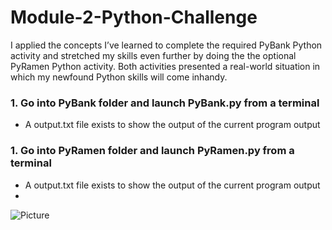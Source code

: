 # Module-2-Python-Challenge
I applied the concepts I’ve learned to complete the required PyBank Python activity and stretched my skills even further by doing the the optional PyRamen Python activity. 
Both activities presented a real-world situation in which my newfound Python skills will come inhandy.


### 1. Go into PyBank folder and launch PyBank.py from a terminal
* A output.txt file exists to show the output of the current program output

### 1. Go into PyRamen folder and launch PyRamen.py from a terminal
* A output.txt file exists to show the output of the current program output
* 
![Picture](https://www.columbia.edu/content/themes/custom/columbia/assets/img/cu-header.svg)
